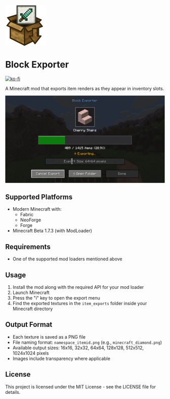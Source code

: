 <img src="src/main/resources/assets/blockexporter/icon.png" width="128">

# Block Exporter
[![ko-fi](https://ko-fi.com/img/githubbutton_sm.svg)](https://ko-fi.com/T6T41HDJJ4)

A Minecraft mod that exports item renders as they appear in inventory slots.

![Export Menu](example.png)

## Supported Platforms
- Modern Minecraft with:
  - Fabric
  - NeoForge
  - Forge
- Minecraft Beta 1.7.3 (with ModLoader)

## Requirements
- One of the supported mod loaders mentioned above

## Usage
1. Install the mod along with the required API for your mod loader
2. Launch Minecraft
3. Press the "i" key to open the export menu
4. Find the exported textures in the `item_exports` folder inside your Minecraft directory

## Output Format
- Each texture is saved as a PNG file
- File naming format: `namespace_itemid.png` (e.g., `minecraft_diamond.png`)
- Available output sizes: 16x16, 32x32, 64x64, 128x128, 512x512, 1024x1024 pixels
- Images include transparency where applicable

## License
This project is licensed under the MIT License - see the LICENSE file for details. 
